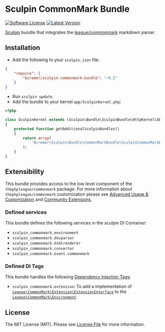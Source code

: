 # Sculpin CommonMark Bundle

[![Software License](https://img.shields.io/badge/license-MIT-brightgreen.svg?style=flat-square)](LICENSE)
[![Latest Version](https://img.shields.io/packagist/v/bcremer/sculpin-commonmark-bundle.svg?style=flat-square)](https://packagist.org/packages/bcremer/sculpin-commonmark-bundle)

[Sculpin](http://sculpin.io) bundle that integrates the [league/commonmark](https://github.com/thephpleague/commonmark) markdown parser.

## Installation

* Add the following to your `sculpin.json` file:

```json
{
    "require": {
        "bcremer/sculpin-commonmark-bundle": "~0.2"
    }
}
```

* Run `sculpin update`.
* Add the bundle to your kernel `app/SculpinKernel.php`:

```php
<?php

class SculpinKernel extends \Sculpin\Bundle\SculpinBundle\HttpKernel\AbstractKernel
{
    protected function getAdditionalSculpinBundles()
    {
        return array(
            'Bcremer\Sculpin\Bundle\CommonMarkBundle\SculpinCommonMarkBundle'
        );
    }
}
```

## Extensibility
This bundle provides access to the low level component of the `thephpleague/commonmark` package.
For more information about `thephpleague/commonmark` customization please see [Advanced Usage & Customization](https://github.com/thephpleague/commonmark#advanced-usage--customization) and 
[Community Extensions](https://github.com/thephpleague/commonmark#community-extensions).

### Defined services
This bundle defines the following services in the sculpin DI Container:

* `sculpin_commonmark.environment`
* `sculpin_commonmark.docparser` 
* `sculpin_commonmark.htmlrenderer`
* `sculpin_commonmark.converter`
* `sculpin_commonmark.event.commonmark`

### Defined DI Tags 
This bundle handles the following [Dependency Injection Tags](http://symfony.com/doc/current/components/dependency_injection/tags.html):
 
* `sculpin_commonmark.extension`: To add a implementation of [`League\CommonMark\Extension\ExtensionInterface`](https://github.com/thephpleague/commonmark/blob/master/src/Extension/ExtensionInterface.php) to the 
[`League\CommonMark\Environment`](https://github.com/thephpleague/commonmark/blob/master/src/Environment.php).


## License

The MIT License (MIT). Please see [License File](LICENSE) for more information.
